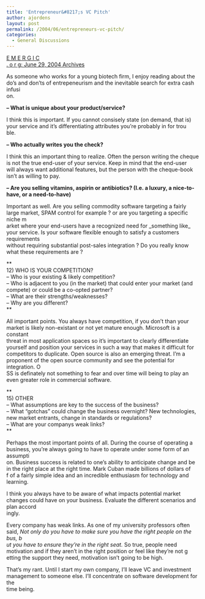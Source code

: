 ```yaml
---
title: 'Entrepreneur&#8217;s VC Pitch'
author: ajordens
layout: post
permalink: /2004/06/entrepreneurs-vc-pitch/
categories:
  - General Discussions
---
```

[E M E R G I C  
. o r g: June 29, 2004 Archives][1]

As someone who works for a young biotech firm, I enjoy reading about the do&#8217;s and don&#8217;ts of entrepeneurism and the inevitable search for extra cash infusi  
on.

**&#8211; What is unique about your product/service?**

I think this is important. If you cannot consisely state (on demand, that is) your service and it&#8217;s differentiating attributes you&#8217;re probably in for trou  
ble. 

**&#8211; Who actually writes you the check?**

I think this an important thing to realize. Often the person writing the cheque is not the true end-user of your service. Keep in mind that the end-user  
will always want additional features, but the person with the cheque-book isn&#8217;t as willing to pay.

**&#8211; Are you selling vitamins, aspirin or antibiotics? (I.e. a luxury, a nice-to-have, or a need-to-have)**

Important as well. Are you selling commodity software targeting a fairly large market, SPAM control for example ? or are you targeting a specific niche m  
arket where your end-users have a recognized need for \_something like\_ your service. Is your software flexible enough to satisfy a customers requirements  
without requiring substantial post-sales integration ? Do you really know what these requirements are ?

**  
12) WHO IS YOUR COMPETITION?  
&#8211; Who is your existing &#038; likely competition?  
&#8211; Who is adjacent to you (in the market) that could enter your market (and compete) or could be a co-opted partner?  
&#8211; What are their strengths/weaknesses?  
&#8211; Why are you different?  
**

All important points. You always have competition, if you don&#8217;t than your market is likely non-existant or not yet mature enough. Microsoft is a constant  
threat in most application spaces so it&#8217;s important to clearly differentiate yourself and position your services in such a way that makes it difficult for  
competitors to duplicate. Open source is also an emerging threat. I&#8217;m a proponent of the open source community and see the potential for integration. O  
SS is definately not something to fear and over time will being to play an even greater role in commercial software.

**  
15) OTHER  
&#8211; What assumptions are key to the success of the business?  
&#8211; What &#8220;gotchas&#8221; could change the business overnight? New technologies, new market entrants, change in standards or regulations?  
&#8211; What are your companys weak links?  
**

Perhaps the most important points of all. During the course of operating a business, you&#8217;re always going to have to operate under some form of an assumpti  
on. Business success is related to one&#8217;s ability to anticipate change and be in the right place at the right time. Mark Cuban made billions of dollars of  
f of a fairly simple idea and an incredible enthusiasm for technology and learning.

I think you always have to be aware of what impacts potential market changes could have on your business. Evaluate the different scenarios and plan accord  
ingly. 

Every company has weak links. As one of my university professors often said, *Not only do you have to make sure you have the right people on the bus, b  
ut you have to ensure they&#8217;re in the right seat.* So true, people need motivation and if they aren&#8217;t in the right position or feel like they&#8217;re not g  
etting the support they need, motivation isn&#8217;t going to be high.

That&#8217;s my rant. Until I start my own company, I&#8217;ll leave VC and investment management to someone else. I&#8217;ll concentrate on software development for the  
time being.

 [1]: http://www.emergic.org/archives/2004/06/29/index.html#entrepreneurs_vc_pitch "E M E R G I C . o r g: June 29, 2004 Archives"